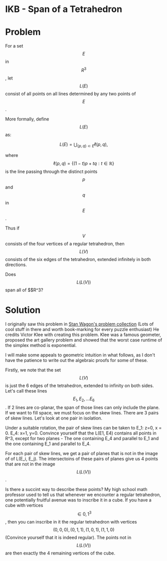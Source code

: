 # IKB - Span of a Tetrahedron

# Problem
For a set $$E$$ in $$R^3$$, let $$L(E)$$ consist of all points on all lines determined by any two points of $$E$$. 

More formally, define $$L(E)$$ as: 

$$
L(E) = \bigcup_{\{p, q\} \subset E} \ell(p, q),
$$

where $$\ell(p, q) = \{ (1-t)p + tq : t \in \mathbb{R} \}$$ is the line passing through the distinct points $$p$$ and $$q$$ in $$E$$.


Thus if $$V$$ consists of the four vertices of a regular tetrahedron, then $$L(V)$$ consists of the six edges of the tetrahedron, extended infinitely in both directions. 

Does $$L(L(V))$$ span all of $$R^3?

# Solution 
I originally saw this problem in [Stan Wagon's problem collection](https://stanwagon.com/wagon/misc/bestpuzzles.html) (Lots of cool stuff in there and worth book-marking for every puzzle enthusiast) He credits Victor Klee with creating this problem. Klee was a famous geometer, proposed the art gallery problem and showed that the worst case runtime of the simplex method is exponential. 

I will make some appeals to geometric intuition in what follows, as I don't have the patience to write out the algebraic proofs for some of these. 

Firstly, we note that the set $$L(V)$$ is just the 6 edges of the tetrahedron, extended to infinity on both sides. Let's call these lines $$E_1, E_2, ... E_6$$. If 2 lines are co-planar, the span of those lines can only include the plane. If we want to fill space, we must focus on the skew lines. There are 3 pairs of skew lines. Let's look at one pair in isolation. 

Under a suitable rotation, the pair of skew lines can be taken to E_1: z=0, x = 0. E_4: x=1, y=0. Convince yourself that the L(E1, E4) contains all points in R^3, except for two planes - The one containing E_4 and parallel to E_1 and the one containing E_1 and parallel to E_4. 

For each pair of skew lines, we get a pair of planes that is not in the image of of L(E_i, E_j). The intersectoins of these pairs of planes give us 4 points that are not in the image $$L(L(V))$$. 

Is there a succint way to describe these points? My high school math professor used to tell us that whenever we encounter a regular tetrahedron, one potentially fruitful avenue was to inscribe it in a cube. If you have a cube with vertices $$\in {0, 1}^3$$, then you can inscribe in it the regular tetrahedron with vertices $$(0, 0, 0), (0, 1, 1), (1, 0, 1), (1, 1, 0) $$ (Convince yourself that it is indeed regular). The points not in $$L(L(V))$$ are then exactly the 4 remaining vertices of the cube. 





